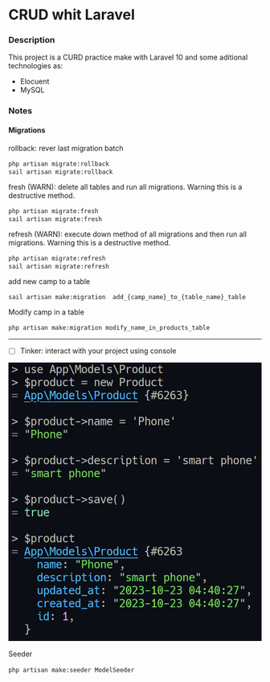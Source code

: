 # CRUD whit Laravel

### Description

This project is a CURD practice make with Laravel 10 and some aditional technologies as:

* Elocuent
* MySQL

### Notes

#### Migrations

rollback: rever last migration batch

```
php artisan migrate:rollback
sail artisan migrate:rollback
```

fresh (WARN): delete all tables and run all migrations. Warning this is a destructive method.

```
php artisan migrate:fresh
sail artisan migrate:fresh
```

refresh (WARN): execute down method of all migrations and then run all migrations. Warning this is a destructive method.

```
php artisan migrate:refresh
sail artisan migrate:refresh
```

add new camp to a table

```bash
sail artisan make:migration	 add_{camp_name}_to_{table_name}_table
```

Modify camp in a table

```bash
php artisan make:migration modify_name_in_products_table
```

---

* [ ] Tinker: interact with your project using console

![1698036073447](image/README/1698036073447.png)

Seeder

`php artisan make:seeder ModelSeeder`
